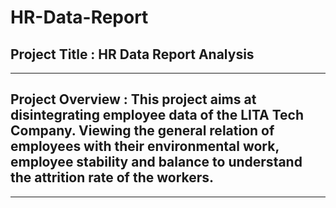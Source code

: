 # HR-Data-Report

## Project Title : HR Data Report Analysis
---------
## Project Overview : This project aims at disintegrating employee data of the LITA Tech Company. Viewing the general relation of employees with their environmental work, employee stability and balance to understand the attrition rate of the workers.
---------

